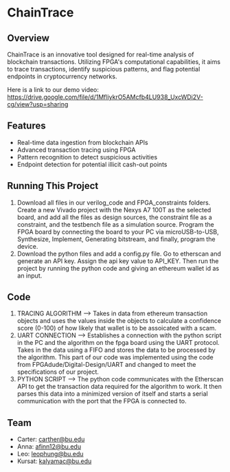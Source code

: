 # ChainTrace

## Overview
ChainTrace is an innovative tool designed for real-time analysis of blockchain transactions. Utilizing FPGA's computational capabilities, it aims to trace transactions, identify suspicious patterns, and flag potential endpoints in cryptocurrency networks.

Here is a link to our demo video: https://drive.google.com/file/d/1MfliykrO5AMcfb4LU938_UxcWDi2V-cg/view?usp=sharing

## Features
- Real-time data ingestion from blockchain APIs
- Advanced transaction tracing using FPGA
- Pattern recognition to detect suspicious activities
- Endpoint detection for potential illicit cash-out points

## Running This Project
1. Download all files in our verilog_code and FPGA_constraints folders. Create a new Vivado project with the Nexys A7 100T as the selected board, and add all the files as design sources, the constraint file as a constraint, and the testbench file as a simulation source. Program the FPGA board by connecting the board to your PC via microUSB-to-USB, Synthesize, Implement, Generating bitstream, and finally, program the device.
2. Download the python files and add a config.py file. Go to etherscan and generate an API key. Assign the api key value to API_KEY. Then run the project by running the python code and giving an ethereum wallet id as an input.

## Code
1. TRACING ALGORITHM --> Takes in data from ethereum transaction objects and uses the values inside the objects to calculate a confidence score (0-100) of how likely that wallet is to be assoicated with a scam.
2. UART CONNECTION --> Establishes a connection with the python script in the PC and the algorithm on the fpga board using the UART protocol. Takes in the data using a FIFO and stores the data to be processed by the algorithm. This part of our code was implemented using the code from FPGAdude/Digital-Design/UART and changed to meet the specifications of our project.
4. PYTHON SCRIPT --> The python code communicates with the Etherscan API to get the transaction data required for the algorithm to work. It then parses this data into a minimized version of itself and starts a serial communication with the port that the FPGA is connected to.

## Team
- Carter: carther@bu.edu
- Anna: afinn12@bu.edu
- Leo: leophung@bu.edu
- Kursat: kalyamac@bu.edu

